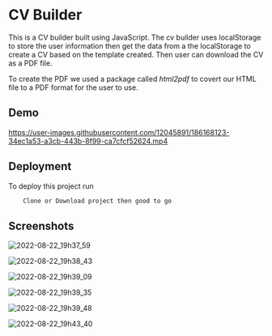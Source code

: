 
# CV Builder

This is a CV builder built using JavaScript. The cv builder uses
localStorage to store the user information then get the data from a the localStorage
to create a CV based on the template created. Then user can download the CV as a PDF file.

To create the PDF we used a package called *html2pdf* to covert our HTML file to a PDF format for the user to use.


## Demo



https://user-images.githubusercontent.com/12045891/186168123-34ec1a53-a3cb-443b-8f99-ca7cfcf52624.mp4




## Deployment

To deploy this project run

```bash
    Clone or Download project then good to go
```



## Screenshots

![2022-08-22_19h37_59](https://user-images.githubusercontent.com/12045891/186155879-5e5eec66-4a5c-4531-b17c-152028e2aa1e.png)

![2022-08-22_19h38_43](https://user-images.githubusercontent.com/12045891/186155942-0f7f4605-ec20-411d-9453-bb3fef03c9f5.png)

![2022-08-22_19h39_09](https://user-images.githubusercontent.com/12045891/186156029-944d5450-9881-499f-8484-b7c49b52671b.png)

![2022-08-22_19h39_35](https://user-images.githubusercontent.com/12045891/186156126-a4eb3946-d7c1-4284-93c2-654b918bb04a.png)

![2022-08-22_19h39_48](https://user-images.githubusercontent.com/12045891/186131269-0e082fa3-92fa-4320-8bbc-9ea4aa5df3c4.png)

![2022-08-22_19h43_40](https://user-images.githubusercontent.com/12045891/186131287-0c6db104-afa0-4fb1-84fc-6ed6ca27a706.png)


